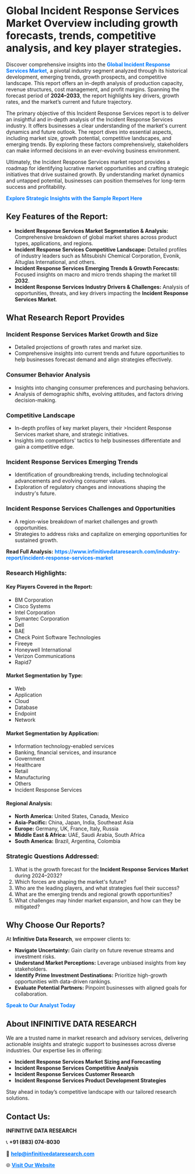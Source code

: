 <h1>Global Incident Response Services Market Overview including growth forecasts, trends, competitive analysis, and key player strategies.</h1>
<p>
Discover comprehensive insights into the 
<a href="https://www.infinitivedataresearch.com/industry-report/incident-response-services-market" rel="dofollow" style="color: #007BFF; text-decoration: none;"><strong>Global Incident Response Services Market</strong></a>, a pivotal industry segment analyzed through its historical development, emerging trends, growth prospects, and competitive landscape. This report offers an in-depth analysis of production capacity, revenue structures, cost management, and profit margins. Spanning the forecast period of <strong>2024–2033</strong>, the report highlights key drivers, growth rates, and the market’s current and future trajectory.
</p>
<p>
The primary objective of this Incident Response Services report is to deliver an insightful and in-depth analysis of the Incident Response Services industry. It offers businesses a clear understanding of the market's current dynamics and future outlook. The report dives into essential aspects, including market size, growth potential, competitive landscapes, and emerging trends. By exploring these factors comprehensively, stakeholders can make informed decisions in an ever-evolving business environment.
</p>
<p>
Ultimately, the Incident Response Services market report provides a roadmap for identifying lucrative market opportunities and crafting strategic initiatives that drive sustained growth. By understanding market dynamics and untapped potential, businesses can position themselves for long-term success and profitability.
</p>
<p>
<a href="https://www.infinitivedataresearch.com/request-sample/reportId=110995" style="color: #007BFF; text-decoration: none;"><strong>Explore Strategic Insights with the Sample Report Here</strong></a>
</p>

<h2>Key Features of the Report:</h2>
<ul>
<li><strong>Incident Response Services Market Segmentation & Analysis:</strong> Comprehensive breakdown of global market shares across product types, applications, and regions.</li>
<li><strong>Incident Response Services Competitive Landscape:</strong> Detailed profiles of industry leaders such as Mitsubishi Chemical Corporation, Evonik, Altuglas International, and others.</li>
<li><strong>Incident Response Services Emerging Trends & Growth Forecasts:</strong> Focused insights on macro and micro trends shaping the market till <strong>2032</strong>.</li>
<li><strong>Incident Response Services Industry Drivers & Challenges:</strong> Analysis of opportunities, threats, and key drivers impacting the <strong>Incident Response Services Market</strong>.</li>
</ul>

<h2>What Research Report Provides</h2>
<h3>Incident Response Services Market Growth and Size</h3>
<ul>
<li>Detailed projections of growth rates and market size.</li>
<li>Comprehensive insights into current trends and future opportunities to help businesses forecast demand and align strategies effectively.</li>
</ul>

<h3>Consumer Behavior Analysis</h3>
<ul>
<li>Insights into changing consumer preferences and purchasing behaviors.</li>
<li>Analysis of demographic shifts, evolving attitudes, and factors driving decision-making.</li>
</ul>

<h3>Competitive Landscape</h3>
<ul>
<li>In-depth profiles of key market players, their >Incident Response Services market share, and strategic initiatives.</li>
<li>Insights into competitors' tactics to help businesses differentiate and gain a competitive edge.</li>
</ul>

<h3>Incident Response Services Emerging Trends</h3>
<ul>
<li>Identification of groundbreaking trends, including technological advancements and evolving consumer values.</li>
<li>Exploration of regulatory changes and innovations shaping the industry's future.</li>
</ul>

<h3>Incident Response Services Challenges and Opportunities</h3>
<ul>
<li>A region-wise breakdown of market challenges and growth opportunities.</li>
<li>Strategies to address risks and capitalize on emerging opportunities for sustained growth.</li>
</ul>
<p><strong>Read Full Analysis:</strong> <a href="https://www.infinitivedataresearch.com/industry-report/incident-response-services-market" rel="dofollow" style="color: #007BFF; text-decoration: none;"><strong>https://www.infinitivedataresearch.com/industry-report/incident-response-services-market</strong></a></p>
<h3>Research Highlights:</h3>
<h4>Key Players Covered in the Report:</h4>
<ul><li>BM Corporation</li><li>Cisco Systems</li><li>Intel Corporation</li><li>Symantec Corporation</li><li>Dell</li><li>BAE</li><li>Check Point Software Technologies</li><li>Fireeye</li><li>Honeywell International</li><li>Verizon Communications</li><li>Rapid7</li></ul>
<h4>Market Segmentation by Type:</h4>
<ul><li>Web</li><li>Application</li><li>Cloud</li><li>Database</li><li>Endpoint</li><li>Network</li></ul>
<h4>Market Segmentation by Application:</h4>
<ul><li>Information technology-enabled services</li><li>Banking, financial services, and insurance</li><li>Government</li><li>Healthcare</li><li>Retail</li><li>Manufacturing</li><li>Others</li><li>Incident Response Services</li></ul>

<h4>Regional Analysis:</h4>
<ul>
<li><strong>North America:</strong> United States, Canada, Mexico</li>
<li><strong>Asia-Pacific:</strong> China, Japan, India, Southeast Asia</li>
<li><strong>Europe:</strong> Germany, UK, France, Italy, Russia</li>
<li><strong>Middle East & Africa:</strong> UAE, Saudi Arabia, South Africa</li>
<li><strong>South America:</strong> Brazil, Argentina, Colombia</li>
</ul>

<h3>Strategic Questions Addressed:</h3>
<ol>
<li>What is the growth forecast for the <strong>Incident Response Services Market</strong> during 2024–2032?</li>
<li>Which forces are shaping the market's future?</li>
<li>Who are the leading players, and what strategies fuel their success?</li>
<li>What are the emerging trends and regional growth opportunities?</li>
<li>What challenges may hinder market expansion, and how can they be mitigated?</li>
</ol>

<h2>Why Choose Our Reports?</h2>
<p>At <strong>Infinitive Data Research</strong>, we empower clients to:</p>
<ul>
<li><strong>Navigate Uncertainty:</strong> Gain clarity on future revenue streams and investment risks.</li>
<li><strong>Understand Market Perceptions:</strong> Leverage unbiased insights from key stakeholders.</li>
<li><strong>Identify Prime Investment Destinations:</strong> Prioritize high-growth opportunities with data-driven rankings.</li>
<li><strong>Evaluate Potential Partners:</strong> Pinpoint businesses with aligned goals for collaboration.</li>
</ul>
<p><a href="https://www.infinitivedataresearch.com/industry-report/incident-response-services-market" rel="dofollow" style="color: #007BFF; text-decoration: none;"><strong>Speak to Our Analyst Today</strong></a></p>

<h2>About INFINITIVE DATA RESEARCH</h2>
<p>We are a trusted name in market research and advisory services, delivering actionable insights and strategic support to businesses across diverse industries. Our expertise lies in offering:</p>
<ul>
<li><strong>Incident Response Services Market Sizing and Forecasting</strong></li>
<li><strong>Incident Response Services Competitive Analysis</strong></li>
<li><strong>Incident Response Services Customer Research</strong></li>
<li><strong>Incident Response Services Product Development Strategies</strong></li>
</ul>
<p>Stay ahead in today’s competitive landscape with our tailored research solutions.</p>

<h2>Contact Us:</h2>
<p><strong>INFINITIVE DATA RESEARCH</strong></p>
<p>📞 <strong>+91 (883) 074-8030</strong></p>
<p>📧 <strong><a href="mailto:help@infinitivedataresearch.com" style="color: #007BFF;">help@infinitivedataresearch.com</a></strong></p>
<p>🌐 <strong><a href="https://www.infinitivedataresearch.com" rel="dofollow" style="color: #007BFF;">Visit Our Website</a></strong></p>
